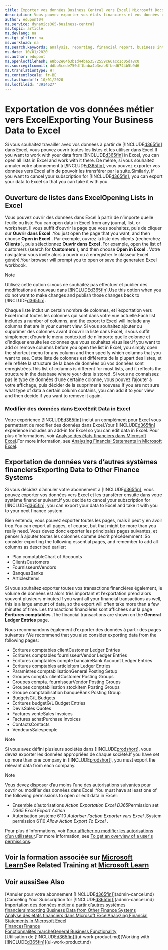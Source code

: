```yaml
---
title: Exporter vos données Business Central vers Excel| Microsoft Docs
description: Vous pouvez exporter vos états financiers et vos données de veille économique de Business Central vers Excel, ou ouvrir vos données dans Excel.
author: edupont04
ms.service: dynamics365-business-central
ms.topic: article
ms.devlang: na
ms.tgt_pltfrm: na
ms.workload: na
ms.search.keywords: analysis, reporting, financial report, business intelligence, BI, Excel
ms.date: 10/01/2020
ms.author: edupont
ms.openlocfilehash: e8b62e04b3b1d44ba53572559c66acc1c05da8c0
ms.sourcegitcommit: ddbb5cede750df1baba4b3eab8fbed6744b5b9d6
ms.translationtype: HT
ms.contentlocale: fr-BE
ms.lasthandoff: 10/01/2020
ms.locfileid: "3914627"
---
```

# <a name="exporting-your-business-data-to-excel"></a><span data-ttu-id="ae459-103">Exportation de vos données métier vers Excel</span><span class="sxs-lookup"><span data-stu-id="ae459-103">Exporting Your Business Data to Excel</span></span>
<span data-ttu-id="ae459-104">Si vous souhaitez travailler avec vos données à partir de [!INCLUDE[d365fin](includes/d365fin_md.md)] dans Excel, vous pouvez ouvrir toutes les listes et les utiliser dans Excel.</span><span class="sxs-lookup"><span data-stu-id="ae459-104">If you want to work with your data from [!INCLUDE[d365fin](includes/d365fin_md.md)] in Excel, you can open all lists in Excel and work with it there.</span></span> <span data-ttu-id="ae459-105">De même, si vous souhaitez annuler votre abonnement à [!INCLUDE[d365fin](includes/d365fin_md.md)], vous pouvez exporter vos données vers Excel afin de pouvoir les transférer par la suite.</span><span class="sxs-lookup"><span data-stu-id="ae459-105">Similarly, if you want to cancel your subscription for [!INCLUDE[d365fin](includes/d365fin_md.md)], you can export your data to Excel so that you can take it with you.</span></span>

## <a name="opening-lists-in-excel"></a><span data-ttu-id="ae459-106">Ouverture de listes dans Excel</span><span class="sxs-lookup"><span data-stu-id="ae459-106">Opening Lists in Excel</span></span>
<span data-ttu-id="ae459-107">Vous pouvez ouvrir des données dans Excel à partir de n’importe quelle feuille ou liste.</span><span class="sxs-lookup"><span data-stu-id="ae459-107">You can open data in Excel from any journal, list, or worksheet.</span></span> <span data-ttu-id="ae459-108">Il vous suffit d’ouvrir la page que vous souhaitez, puis de cliquer sur **Ouvrir dans Excel** .</span><span class="sxs-lookup"><span data-stu-id="ae459-108">You just open the page that you want, and then choose **Open in Excel** .</span></span> <span data-ttu-id="ae459-109">Par exemple, ouvrez la liste des clients (recherchez **Clients** ), puis sélectionnez **Ouvrir dans Excel** .</span><span class="sxs-lookup"><span data-stu-id="ae459-109">For example, open the list of customers (search for **Customers** ), and then choose **Open in Excel** .</span></span> <span data-ttu-id="ae459-110">Votre navigateur vous invite alors à ouvrir ou à enregistrer le classeur Excel généré.</span><span class="sxs-lookup"><span data-stu-id="ae459-110">Your browser will prompt you to open or save the generated Excel workbook.</span></span>  

> [!NOTE]
> <span data-ttu-id="ae459-111">Utilisez cette option si vous ne souhaitez pas effectuer et publier des modifications à nouveau dans [!INCLUDE[d365fin](includes/d365fin_md.md)].</span><span class="sxs-lookup"><span data-stu-id="ae459-111">Use this option when you do not want to make changes and publish those changes back to [!INCLUDE[d365fin](includes/d365fin_md.md)].</span></span>  

<span data-ttu-id="ae459-112">Chaque liste inclut un certain nombre de colonnes, et l’exportation vers Excel inclut toutes les colonnes qui sont dans votre vue actuelle.</span><span class="sxs-lookup"><span data-stu-id="ae459-112">Each list includes a number of columns, and the export to Excel will include any columns that are in your current view.</span></span> <span data-ttu-id="ae459-113">Si vous souhaitez ajouter ou supprimer des colonnes avant d’ouvrir la liste dans Excel, il vous suffit simplement d’ouvrir le menu contextuel de n’importe quelle colonne et d’indiquer ensuite les colonnes que vous souhaitez visualiser.</span><span class="sxs-lookup"><span data-stu-id="ae459-113">If you want to add or remove columns before you open the list in Excel, you simply open the shortcut menu for any column and then specify which columns that you want to see.</span></span> <span data-ttu-id="ae459-114">Cette liste de colonnes est différente de la plupart des listes, et elle reflète la structure de la base de données où vos données sont enregistrées.</span><span class="sxs-lookup"><span data-stu-id="ae459-114">This list of columns is different for most lists, and it reflects the structure in the database where your data is stored.</span></span> <span data-ttu-id="ae459-115">Si vous ne connaissez pas le type de données d’une certaine colonne, vous pouvez l’ajouter à votre affichage, puis décider de la supprimer à nouveau.</span><span class="sxs-lookup"><span data-stu-id="ae459-115">If you are not sure what type of data a certain column contains, you can add it to your view and then decide if you want to remove it again.</span></span>  

### <a name="edit-data-in-excel"></a><span data-ttu-id="ae459-116">Modifier des données dans Excel</span><span class="sxs-lookup"><span data-stu-id="ae459-116">Edit Data in Excel</span></span>
<span data-ttu-id="ae459-117">Votre expérience [!INCLUDE[d365fin](includes/d365fin_md.md)] inclut un complément pour Excel vous permettant de modifier des données dans Excel.</span><span class="sxs-lookup"><span data-stu-id="ae459-117">Your [!INCLUDE[d365fin](includes/d365fin_md.md)] experience includes an add-in for Excel so you can edit data in Excel.</span></span> <span data-ttu-id="ae459-118">Pour plus d’informations, voir [Analyse des états financiers dans Microsoft Excel](finance-analyze-excel.md).</span><span class="sxs-lookup"><span data-stu-id="ae459-118">For more information, see [Analyzing Financial Statements in Microsoft Excel](finance-analyze-excel.md).</span></span>  

## <a name="exporting-data-to-other-finance-systems"></a><span data-ttu-id="ae459-119">Exportation de données vers d’autres systèmes financiers</span><span class="sxs-lookup"><span data-stu-id="ae459-119">Exporting Data to Other Finance Systems</span></span>
<span data-ttu-id="ae459-120">Si vous décidez d’annuler votre abonnement à [!INCLUDE[d365fin](includes/d365fin_md.md)], vous pouvez exporter vos données vers Excel et les transférer ensuite dans votre système financier suivant.</span><span class="sxs-lookup"><span data-stu-id="ae459-120">If you decide to cancel your subscription for [!INCLUDE[d365fin](includes/d365fin_md.md)], you can export your data to Excel and take it with you to your next finance system.</span></span>  

<span data-ttu-id="ae459-121">Bien entendu, vous pouvez exporter toutes les pages, mais il peut y en avoir trop.</span><span class="sxs-lookup"><span data-stu-id="ae459-121">You can export all pages, of course, but that might be more than you really need.</span></span> <span data-ttu-id="ae459-122">Vous devez donc exporter les principales pages suivantes, et penser à ajouter toutes les colonnes comme décrit précédemment :</span><span class="sxs-lookup"><span data-stu-id="ae459-122">So consider exporting the following essential pages, and remember to add all columns as described earlier:</span></span>  

* <span data-ttu-id="ae459-123">Plan comptable</span><span class="sxs-lookup"><span data-stu-id="ae459-123">Chart of Accounts</span></span>  
* <span data-ttu-id="ae459-124">Clients</span><span class="sxs-lookup"><span data-stu-id="ae459-124">Customers</span></span>  
* <span data-ttu-id="ae459-125">Fournisseurs</span><span class="sxs-lookup"><span data-stu-id="ae459-125">Vendors</span></span>  
* <span data-ttu-id="ae459-126">Banques</span><span class="sxs-lookup"><span data-stu-id="ae459-126">Banks</span></span>  
* <span data-ttu-id="ae459-127">Articles</span><span class="sxs-lookup"><span data-stu-id="ae459-127">Items</span></span>  

<span data-ttu-id="ae459-128">Si vous souhaitez exporter toutes vos transactions financières également, le volume de données est alors très important et l’exportation prend alors souvent plusieurs minutes.</span><span class="sxs-lookup"><span data-stu-id="ae459-128">If you want all your financial transactions as well, this is a large amount of data, so the export will often take more than a few minutes of time.</span></span> <span data-ttu-id="ae459-129">Les transactions financières sont affichées sur la page **Écritures comptables** .</span><span class="sxs-lookup"><span data-stu-id="ae459-129">The financial transactions are shown on the **General Ledger Entries** page.</span></span>  

<span data-ttu-id="ae459-130">Nous recommandons également d’exporter des données à partir des pages suivantes :</span><span class="sxs-lookup"><span data-stu-id="ae459-130">We recommend that you also consider exporting data from the following pages:</span></span>  

* <span data-ttu-id="ae459-131">Écritures comptables client</span><span class="sxs-lookup"><span data-stu-id="ae459-131">Customer Ledger Entries</span></span>  
* <span data-ttu-id="ae459-132">Écritures comptables fournisseur</span><span class="sxs-lookup"><span data-stu-id="ae459-132">Vendor Ledger Entries</span></span>  
* <span data-ttu-id="ae459-133">Écritures comptables compte bancaire</span><span class="sxs-lookup"><span data-stu-id="ae459-133">Bank Account Ledger Entries</span></span>  
* <span data-ttu-id="ae459-134">Écritures comptables article</span><span class="sxs-lookup"><span data-stu-id="ae459-134">Item Ledger Entries</span></span>  
* <span data-ttu-id="ae459-135">Paramètres comptabilisation</span><span class="sxs-lookup"><span data-stu-id="ae459-135">General Posting Setup</span></span>  
* <span data-ttu-id="ae459-136">Groupes compta. client</span><span class="sxs-lookup"><span data-stu-id="ae459-136">Customer Posting Groups</span></span>  
* <span data-ttu-id="ae459-137">Groupes compta. fournisseur</span><span class="sxs-lookup"><span data-stu-id="ae459-137">Vendor Posting Groups</span></span>  
* <span data-ttu-id="ae459-138">Groupes comptabilisation stock</span><span class="sxs-lookup"><span data-stu-id="ae459-138">Item Posting Groups</span></span>  
* <span data-ttu-id="ae459-139">Groupe comptabilisation banque</span><span class="sxs-lookup"><span data-stu-id="ae459-139">Bank Posting Group</span></span>  
* <span data-ttu-id="ae459-140">Budgets</span><span class="sxs-lookup"><span data-stu-id="ae459-140">G/L Budgets</span></span>  
* <span data-ttu-id="ae459-141">Écritures budget</span><span class="sxs-lookup"><span data-stu-id="ae459-141">G/L Budget Entries</span></span>  
* <span data-ttu-id="ae459-142">Devis</span><span class="sxs-lookup"><span data-stu-id="ae459-142">Sales Quotes</span></span>  
* <span data-ttu-id="ae459-143">Factures vente</span><span class="sxs-lookup"><span data-stu-id="ae459-143">Sales Invoices</span></span>  
* <span data-ttu-id="ae459-144">Factures achat</span><span class="sxs-lookup"><span data-stu-id="ae459-144">Purchase Invoices</span></span>  
* <span data-ttu-id="ae459-145">Contacts</span><span class="sxs-lookup"><span data-stu-id="ae459-145">Contacts</span></span>  
* <span data-ttu-id="ae459-146">Vendeurs</span><span class="sxs-lookup"><span data-stu-id="ae459-146">Salespeople</span></span>  

> [!NOTE]  
> <span data-ttu-id="ae459-147">Si vous avez défini plusieurs sociétés dans [!INCLUDE[prodshort](includes/prodshort.md)], vous devez exporter les données appropriées de chaque société.</span><span class="sxs-lookup"><span data-stu-id="ae459-147">If you have set up more than one company in [!INCLUDE[prodshort](includes/prodshort.md)], you must export the relevant data from each company.</span></span>

> [!NOTE]
> <span data-ttu-id="ae459-148">Vous devez disposer d’au moins l’une des autorisations suivantes pour ouvrir ou modifier des données dans Excel :</span><span class="sxs-lookup"><span data-stu-id="ae459-148">You must have at least one of the following permissions to open or edit data in Excel:</span></span>
>    - <span data-ttu-id="ae459-149">Ensemble d’autorisations *Action Exportation Excel D365*</span><span class="sxs-lookup"><span data-stu-id="ae459-149">Permission set *D365 Excel Export Action*</span></span>  
>    - <span data-ttu-id="ae459-150">Autorisation système 6110 *Autoriser l’action Exporter vers Excel* .</span><span class="sxs-lookup"><span data-stu-id="ae459-150">System permission 6110 *Allow Action Export To Excel* .</span></span>  

<span data-ttu-id="ae459-151">Pour plus d’informations, voir [Pour afficher ou modifier les autorisations d’un utilisateur](ui-define-granular-permissions.md#to-get-an-overview-of-a-users-permissions).</span><span class="sxs-lookup"><span data-stu-id="ae459-151">For more information, see [To get an overview of a user's permissions](ui-define-granular-permissions.md#to-get-an-overview-of-a-users-permissions).</span></span>

## <a name="see-related-training-at-microsoft-learn"></a><span data-ttu-id="ae459-152">Voir la formation associée sur [Microsoft Learn](/learn/modules/configure-powerbi-excel-dynamics-365-business-central/index)</span><span class="sxs-lookup"><span data-stu-id="ae459-152">See Related Training at [Microsoft Learn](/learn/modules/configure-powerbi-excel-dynamics-365-business-central/index)</span></span>

## <a name="see-also"></a><span data-ttu-id="ae459-153">Voir aussi</span><span class="sxs-lookup"><span data-stu-id="ae459-153">See Also</span></span>
<span data-ttu-id="ae459-154">[Annuler pour votre abonnement [!INCLUDE[d365fin](includes/d365fin_md.md)]](admin-cancel.md)</span><span class="sxs-lookup"><span data-stu-id="ae459-154">[Canceling Your Subscription for [!INCLUDE[d365fin](includes/d365fin_md.md)]](admin-cancel.md)</span></span>  
[<span data-ttu-id="ae459-155">Importation des données métier à partir d’autres systèmes financiers</span><span class="sxs-lookup"><span data-stu-id="ae459-155">Importing Business Data from Other Finance Systems</span></span>](across-import-data-configuration-packages.md)  
[<span data-ttu-id="ae459-156">Analyse des états financiers dans Microsoft Excel</span><span class="sxs-lookup"><span data-stu-id="ae459-156">Analyzing Financial Statements in Microsoft Excel</span></span>](finance-analyze-excel.md)  
[<span data-ttu-id="ae459-157">Finances</span><span class="sxs-lookup"><span data-stu-id="ae459-157">Finance</span></span>](finance.md)  
[<span data-ttu-id="ae459-158">Fonctionnalités marché</span><span class="sxs-lookup"><span data-stu-id="ae459-158">General Business Functionality</span></span>](ui-across-business-areas.md)  
<span data-ttu-id="ae459-159">[Utilisation de [!INCLUDE[d365fin](includes/d365fin_md.md)]](ui-work-product.md)</span><span class="sxs-lookup"><span data-stu-id="ae459-159">[Working with [!INCLUDE[d365fin](includes/d365fin_md.md)]](ui-work-product.md)</span></span>  
